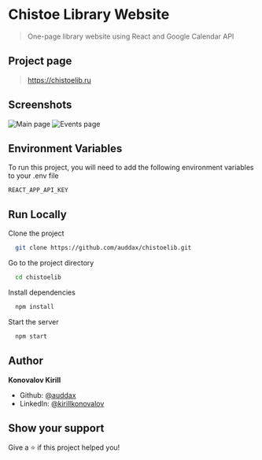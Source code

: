 # Chistoe Library Website

> One-page library website using React and Google Calendar API

## Project page 

> https://chistoelib.ru

## Screenshots

![Main page](https://user-images.githubusercontent.com/9900821/132131163-1883e8f6-26f4-4bef-8ea0-cb2671890eb4.png)
![Events page](https://user-images.githubusercontent.com/9900821/132131262-9fa2cdfe-6654-4be6-b643-44909810960c.png)

## Environment Variables

To run this project, you will need to add the following environment variables to your .env file

`REACT_APP_API_KEY`

## Run Locally

Clone the project

```bash
  git clone https://github.com/auddax/chistoelib.git
```

Go to the project directory

```bash
  cd chistoelib
```

Install dependencies

```bash
  npm install
```

Start the server

```bash
  npm start
```

## Author

**Konovalov Kirill**

* Github: [@auddax](https://github.com/auddax)
* LinkedIn: [@kirillkonovalov](https://linkedin.com/in/kirillkonovalov)

## Show your support

Give a ⭐️ if this project helped you!